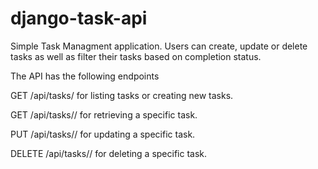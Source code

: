 # django-task-api

Simple Task Managment application. Users can create, update or delete tasks as well as filter their tasks based on completion status. 

The API has the following endpoints

GET /api/tasks/ for listing tasks or creating new tasks.

GET /api/tasks/<id>/ for retrieving a specific task.

PUT /api/tasks/<id>/ for updating a specific task.

DELETE /api/tasks/<id>/ for deleting a specific task.
